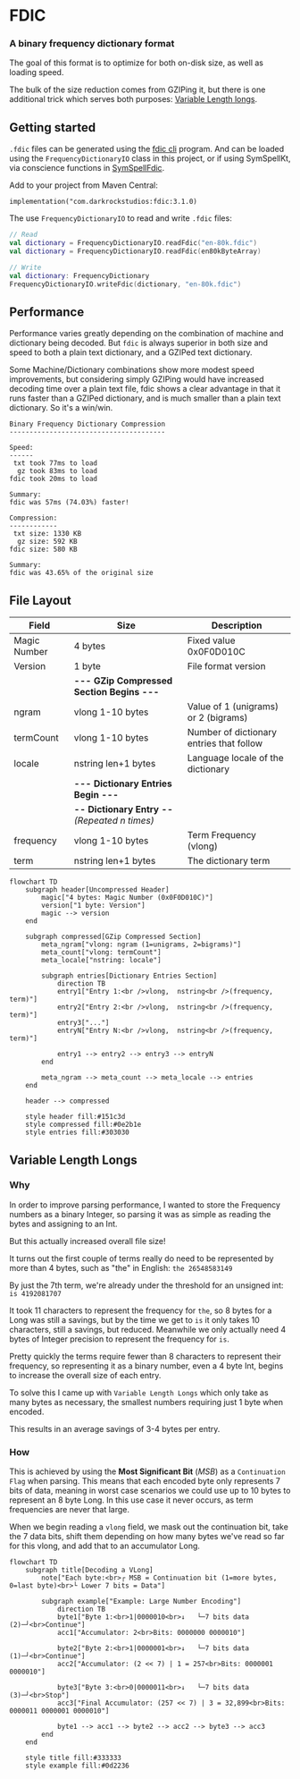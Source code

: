 # FDIC
### A binary frequency dictionary format

The goal of this format is to optimize for both on-disk size, as well as loading speed.

The bulk of the size reduction comes from GZIPing it, but there is one additional trick which
serves both purposes: [Variable Length longs](variable-length-longs).

## Getting started
`.fdic` files can be generated using the [fdic cli](../FdicCli/README.md) program. And can be loaded using
the `FrequencyDictionaryIO` class in this project, or if using SymSpellKt, via conscience functions in
[SymSpellFdic](../SymSpellKtFdic/README.md).

Add to your project from Maven Central:

`implementation("com.darkrockstudios:fdic:3.1.0)`

The use `FrequencyDictionaryIO` to read and write `.fdic` files:
```kotlin
// Read
val dictionary = FrequencyDictionaryIO.readFdic("en-80k.fdic")
val dictionary = FrequencyDictionaryIO.readFdic(en80kByteArray)

// Write
val dictionary: FrequencyDictionary
FrequencyDictionaryIO.writeFdic(dictionary, "en-80k.fdic")
```

## Performance
Performance varies greatly depending on the combination of machine and dictionary being decoded. But `fdic` is always
superior in both size and speed to both a plain text dictionary, and a GZIPed text dictionary.

Some Machine/Dictionary combinations show more modest speed improvements, but considering simply GZIPing would have
increased decoding time over a plain text file, fdic shows a clear advantage in that it runs faster than a GZIPed
dictionary, and is much smaller than a plain text dictionary. So it's a win/win.

```
Binary Frequency Dictionary Compression
---------------------------------------

Speed:
------
 txt took 77ms to load
  gz took 83ms to load
fdic took 20ms to load

Summary:
fdic was 57ms (74.03%) faster!

Compression:
------------
 txt size: 1330 KB
  gz size: 592 KB
fdic size: 580 KB

Summary:
fdic was 43.65% of the original size
```

## File Layout

| Field | Size | Description |
|-------|------|-------------|
| Magic Number | 4 bytes | Fixed value 0x0F0D010C |
| Version | 1 byte | File format version |
| | **--- GZip Compressed Section Begins ---** | |
| ngram | vlong 1-10 bytes | Value of 1 (unigrams) or 2 (bigrams) |
| termCount | vlong 1-10 bytes | Number of dictionary entries that follow |
| locale | nstring len+1 bytes | Language locale of the dictionary |
| | **--- Dictionary Entries Begin ---** | |
| | **-- Dictionary Entry --** _(Repeated n times)_ | |
| frequency | vlong 1-10 bytes | Term Frequency (vlong) |
| term | nstring len+1 bytes | The dictionary term |

```mermaid
flowchart TD
    subgraph header[Uncompressed Header]
        magic["4 bytes: Magic Number (0x0F0D010C)"]
        version["1 byte: Version"]
        magic --> version
    end
    
    subgraph compressed[GZip Compressed Section]
        meta_ngram["vlong: ngram (1=unigrams, 2=bigrams)"]
        meta_count["vlong: termCount"]
        meta_locale["nstring: locale"]
        
        subgraph entries[Dictionary Entries Section]
            direction TB
            entry1["Entry 1:<br />vlong,  nstring<br />(frequency, term)"]
            entry2["Entry 2:<br />vlong,  nstring<br />(frequency, term)"]
            entry3["..."]
            entryN["Entry N:<br />vlong,  nstring<br />(frequency, term)"]
            
            entry1 --> entry2 --> entry3 --> entryN
        end
        
        meta_ngram --> meta_count --> meta_locale --> entries
    end
    
    header --> compressed

    style header fill:#151c3d
    style compressed fill:#0e2b1e
    style entries fill:#303030
```

## Variable Length Longs

### Why
In order to improve parsing performance, I wanted to store the Frequency numbers as a binary Integer, so
parsing it was as simple as reading the bytes and assigning to an Int.

But this actually increased overall file size!

It turns out the first couple of terms really do need to be represented by more than 4 bytes, such as "the" in
English: `the 26548583149`

By just the 7th term, we're already under the threshold for an unsigned int: `is 4192081707`

It took 11 characters to represent the frequency for `the`, so 8 bytes for a Long was still a savings, but by the time
we get to `is` it only takes 10 characters, still a savings, but reduced. Meanwhile we only actually need 4 bytes of
Integer precision to represent the frequency for `is`.

Pretty quickly the terms require fewer than 8 characters to represent their frequency, so representing it as a binary
number, even a 4 byte Int, begins to increase the overall size of each entry.

To solve this I came up with `Variable Length Longs` which only take as many bytes as necessary, the smallest numbers
requiring just 1 byte when encoded.

This results in an average savings of 3-4 bytes per entry.

### How
This is achieved by using the **Most Significant Bit** (_MSB_) as a `Continuation Flag` when parsing. This means that each
encoded byte only represents 7 bits of data, meaning in worst case scenarios we could use up to 10 bytes to represent
an 8 byte Long. In this use case it never occurs, as term frequencies are never that large.

When we begin reading a `vlong` field, we mask out the continuation bit, take the 7 data bits, shift them depending on
how many bytes we've read so far for this vlong, and add that to an accumulator Long.

```mermaid
flowchart TD
    subgraph title[Decoding a VLong]
        note["Each byte:<br>┌ MSB = Continuation bit (1=more bytes, 0=last byte)<br>└ Lower 7 bits = Data"]
        
        subgraph example["Example: Large Number Encoding"]
            direction TB
            byte1["Byte 1:<br>1|0000010<br>↓   └─7 bits data (2)─┘<br>Continue"]
            acc1["Accumulator: 2<br>Bits: 0000000 0000010"]
            
            byte2["Byte 2:<br>1|0000001<br>↓   └─7 bits data (1)─┘<br>Continue"]
            acc2["Accumulator: (2 << 7) | 1 = 257<br>Bits: 0000001 0000010"]
            
            byte3["Byte 3:<br>0|0000011<br>↓   └─7 bits data (3)─┘<br>Stop"]
            acc3["Final Accumulator: (257 << 7) | 3 = 32,899<br>Bits: 0000011 0000001 0000010"]
            
            byte1 --> acc1 --> byte2 --> acc2 --> byte3 --> acc3
        end
    end

    style title fill:#333333
    style example fill:#0d2236
```
